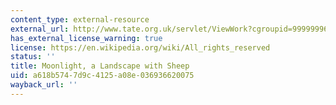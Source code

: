 ```yaml
---
content_type: external-resource
external_url: http://www.tate.org.uk/servlet/ViewWork?cgroupid=999999961&workid=11048&searchid=8869&tabview=image
has_external_license_warning: true
license: https://en.wikipedia.org/wiki/All_rights_reserved
status: ''
title: Moonlight, a Landscape with Sheep
uid: a618b574-7d9c-4125-a08e-036936620075
wayback_url: ''
---
```

